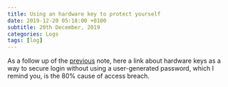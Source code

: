 ```yaml
---
title: Using an hardware key to protect yourself
date: 2019-12-20 05:18:00 +0100
subtitle: 20th December, 2019
categories: Logs
tags: [log]
---
```


As a follow up of the [previous](/blog/log/webauthn-the-future-of-authentication) note, here a link about hardware keys as a way to secure login without using a user-generated password, which I remind you, is the 80% cause of access breach.

